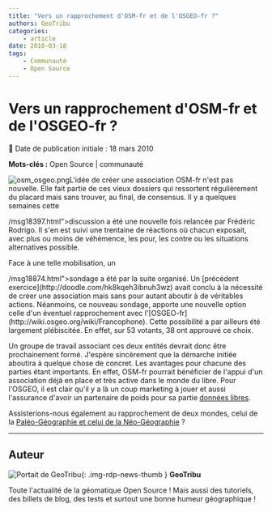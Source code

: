 ```yaml
---
title: "Vers un rapprochement d'OSM-fr et de l'OSGEO-fr ?"
authors: GeoTribu
categories:
    - article
date: 2010-03-18
tags:
    - Communauté
    - Open Source
---
```


# Vers un rapprochement d'OSM-fr et de l'OSGEO-fr ?

:calendar: Date de publication initiale : 18 mars 2010

**Mots-clés :** Open Source | communauté

![osm_osgeo.png](https://cdn.geotribu.fr/img/divers/osm_osgeo.png)L'idée de créer une association OSM-fr n'est pas nouvelle. Elle fait partie de ces vieux dossiers qui ressortent régulièrement du placard mais sans trouver, au final, de consensus. Il y a quelques semaines cette [](http:%20%20<span%20id=)

<!-- document.getElementById('7fcabfe4911afec8b5b8fd80ef54fc7b1cfad1d3').innerHTML = '<a href="&#109;&#97;&#105;&#108;&#116;&#111;&#58;&#47;&#47;&#119;&#119;&#119;&#46;&#109;&#97;&#105;&#108;&#45;&#97;&#114;&#99;&#104;&#105;&#118;&#101;&#46;&#99;&#111;&#109;&#47;&#116;&#97;&#108;&#107;&#45;&#102;&#114;&#64;&#111;&#112;&#101;&#110;&#115;&#116;&#114;&#101;&#101;&#116;&#109;&#97;&#112;&#46;&#111;&#114;&#103;">&#47;&#47;&#119;&#119;&#119;&#46;&#109;&#97;&#105;&#108;&#45;&#97;&#114;&#99;&#104;&#105;&#118;&#101;&#46;&#99;&#111;&#109;&#47;&#116;&#97;&#108;&#107;&#45;&#102;&#114;&#64;&#111;&#112;&#101;&#110;&#115;&#116;&#114;&#101;&#101;&#116;&#109;&#97;&#112;&#46;&#111;&#114;&#103;</a>'; // --> /msg18397.html">discussion a été une nouvelle fois relancée par Frédéric Rodrigo. Il s'en est suivi une trentaine de réactions où chacun exposait, avec plus ou moins de véhémence, les pour, les contre ou les situations alternatives possible.

Face à une telle mobilisation, un [](http:%20%20<span%20id=)

<!-- document.getElementById('b605c87554ef12002a17312a2b9fd78634a2745c').innerHTML = '<a href="&#109;&#97;&#105;&#108;&#116;&#111;&#58;&#47;&#47;&#119;&#119;&#119;&#46;&#109;&#97;&#105;&#108;&#45;&#97;&#114;&#99;&#104;&#105;&#118;&#101;&#46;&#99;&#111;&#109;&#47;&#116;&#97;&#108;&#107;&#45;&#102;&#114;&#64;&#111;&#112;&#101;&#110;&#115;&#116;&#114;&#101;&#101;&#116;&#109;&#97;&#112;&#46;&#111;&#114;&#103;">&#47;&#47;&#119;&#119;&#119;&#46;&#109;&#97;&#105;&#108;&#45;&#97;&#114;&#99;&#104;&#105;&#118;&#101;&#46;&#99;&#111;&#109;&#47;&#116;&#97;&#108;&#107;&#45;&#102;&#114;&#64;&#111;&#112;&#101;&#110;&#115;&#116;&#114;&#101;&#101;&#116;&#109;&#97;&#112;&#46;&#111;&#114;&#103;</a>'; // --> /msg18874.html">sondage a été par la suite organisé. Un [précédent exercice](http://doodle.com/hk8kqeh3ibnuh3wz) avait conclu à la nécessité de créer une association mais sans pour autant aboutir à de véritables actions. Néanmoins, ce nouveau sondage, apporte une nouvelle option celle d'un éventuel rapprochement avec l'[OSGEO-fr](http://wiki.osgeo.org/wiki/Francophone). Cette possibilité a par ailleurs été largement plébiscitée. En effet, sur 53 votants, 38 ont approuvé ce choix.

Un groupe de travail associant ces deux entités devrait donc être prochainement formé. J'espère sincèrement que la démarche initiée aboutira à quelque chose de concret. Les avantages pour chacune des parties étant importants. En effet, OSM-fr pourrait bénéficier de l'appui d'un association déjà en place et très active dans le monde du libre. Pour l'OSGEO, il est clair qu'il y a là un coup marketing à jouer et aussi l'assurance d'avoir un partenaire de poids pour sa partie [données libres](http://wiki.osgeo.org/wiki/Objectifs_Donnees_fr).

Assisterions-nous également au rapprochement de deux mondes, celui de la [Paléo-Géographie et celui de la Néo-Géographie](http://www.cadmaps.com/gisblog/?p=76) ?

----

## Auteur

![Portait de GeoTribu](https://cdn.geotribu.fr/img/internal/charte/geotribu_logo_64x64.png){: .img-rdp-news-thumb }
**GeoTribu**

Toute l'actualité de la géomatique Open Source ! Mais aussi des tutoriels, des billets de blog, des tests et surtout une bonne humeur géographique !
